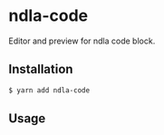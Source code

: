 # ndla-code

Editor and preview for ndla code block.

## Installation

```sh
$ yarn add ndla-code
```

## Usage
